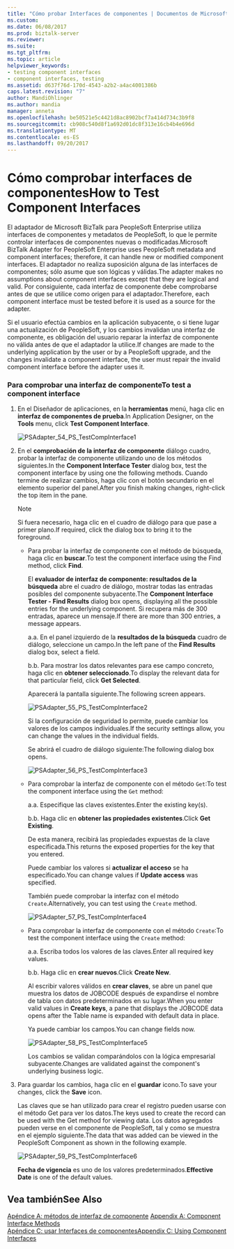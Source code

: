 ```yaml
---
title: "Cómo probar Interfaces de componentes | Documentos de Microsoft"
ms.custom: 
ms.date: 06/08/2017
ms.prod: biztalk-server
ms.reviewer: 
ms.suite: 
ms.tgt_pltfrm: 
ms.topic: article
helpviewer_keywords:
- testing component interfaces
- component interfaces, testing
ms.assetid: d637f76d-170d-4543-a2b2-a4ac4001386b
caps.latest.revision: "7"
author: MandiOhlinger
ms.author: mandia
manager: anneta
ms.openlocfilehash: be50521e5c4421d8ac8902bcf7a414d734c3b9f8
ms.sourcegitcommit: cb908c540d8f1a692d01dc8f313e16cb4b4e696d
ms.translationtype: MT
ms.contentlocale: es-ES
ms.lasthandoff: 09/20/2017
---
```

# <a name="how-to-test-component-interfaces"></a><span data-ttu-id="04276-102">Cómo comprobar interfaces de componentes</span><span class="sxs-lookup"><span data-stu-id="04276-102">How to Test Component Interfaces</span></span>
<span data-ttu-id="04276-103">El adaptador de Microsoft BizTalk para PeopleSoft Enterprise utiliza interfaces de componentes y metadatos de PeopleSoft, lo que le permite controlar interfaces de componentes nuevas o modificadas.</span><span class="sxs-lookup"><span data-stu-id="04276-103">Microsoft BizTalk Adapter for PeopleSoft Enterprise uses PeopleSoft metadata and component interfaces; therefore, it can handle new or modified component interfaces.</span></span> <span data-ttu-id="04276-104">El adaptador no realiza suposición alguna de las interfaces de componentes; sólo asume que son lógicas y válidas.</span><span class="sxs-lookup"><span data-stu-id="04276-104">The adapter makes no assumptions about component interfaces except that they are logical and valid.</span></span> <span data-ttu-id="04276-105">Por consiguiente, cada interfaz de componente debe comprobarse antes de que se utilice como origen para el adaptador.</span><span class="sxs-lookup"><span data-stu-id="04276-105">Therefore, each component interface must be tested before it is used as a source for the adapter.</span></span>  
  
 <span data-ttu-id="04276-106">Si el usuario efectúa cambios en la aplicación subyacente, o si tiene lugar una actualización de PeopleSoft, y los cambios invalidan una interfaz de componente, es obligación del usuario reparar la interfaz de componente no válida antes de que el adaptador la utilice.</span><span class="sxs-lookup"><span data-stu-id="04276-106">If changes are made to the underlying application by the user or by a PeopleSoft upgrade, and the changes invalidate a component interface, the user must repair the invalid component interface before the adapter uses it.</span></span>  
  
### <a name="to-test-a-component-interface"></a><span data-ttu-id="04276-107">Para comprobar una interfaz de componente</span><span class="sxs-lookup"><span data-stu-id="04276-107">To test a component interface</span></span>  
  
1.  <span data-ttu-id="04276-108">En el Diseñador de aplicaciones, en la **herramientas** menú, haga clic en **interfaz de componentes de prueba**.</span><span class="sxs-lookup"><span data-stu-id="04276-108">In Application Designer, on the **Tools** menu, click **Test Component Interface**.</span></span>  
  
     ![](../core/media/psadapter-54-ps-testcompinterface1.gif "PSAdapter_54_PS_TestCompInterface1")  
  
2.  <span data-ttu-id="04276-109">En el **comprobación de la interfaz de componente** diálogo cuadro, probar la interfaz de componente utilizando uno de los métodos siguientes.</span><span class="sxs-lookup"><span data-stu-id="04276-109">In the **Component Interface Tester** dialog box, test the component interface by using one the following methods.</span></span> <span data-ttu-id="04276-110">Cuando termine de realizar cambios, haga clic con el botón secundario en el elemento superior del panel.</span><span class="sxs-lookup"><span data-stu-id="04276-110">After you finish making changes, right-click the top item in the pane.</span></span>  
  
    > [!NOTE]
    >  <span data-ttu-id="04276-111">Si fuera necesario, haga clic en el cuadro de diálogo para que pase a primer plano.</span><span class="sxs-lookup"><span data-stu-id="04276-111">If required, click the dialog box to bring it to the foreground.</span></span>  
  
    -   <span data-ttu-id="04276-112">Para probar la interfaz de componente con el método de búsqueda, haga clic en **buscar**.</span><span class="sxs-lookup"><span data-stu-id="04276-112">To test the component interface using the Find method, click **Find**.</span></span>  
  
         <span data-ttu-id="04276-113">El **evaluador de interfaz de componente: resultados de la búsqueda** abre el cuadro de diálogo, mostrar todas las entradas posibles del componente subyacente.</span><span class="sxs-lookup"><span data-stu-id="04276-113">The **Component Interface Tester - Find Results** dialog box opens, displaying all the possible entries for the underlying component.</span></span> <span data-ttu-id="04276-114">Si recupera más de 300 entradas, aparece un mensaje.</span><span class="sxs-lookup"><span data-stu-id="04276-114">If there are more than 300 entries, a message appears.</span></span>  
  
         <span data-ttu-id="04276-115">a.</span><span class="sxs-lookup"><span data-stu-id="04276-115">a.</span></span> <span data-ttu-id="04276-116">En el panel izquierdo de la **resultados de la búsqueda** cuadro de diálogo, seleccione un campo.</span><span class="sxs-lookup"><span data-stu-id="04276-116">In the left pane of the **Find Results** dialog box, select a field.</span></span>  
  
         <span data-ttu-id="04276-117">b.</span><span class="sxs-lookup"><span data-stu-id="04276-117">b.</span></span> <span data-ttu-id="04276-118">Para mostrar los datos relevantes para ese campo concreto, haga clic en **obtener seleccionado**.</span><span class="sxs-lookup"><span data-stu-id="04276-118">To display the relevant data for that particular field, click **Get Selected**.</span></span>  
  
         <span data-ttu-id="04276-119">Aparecerá la pantalla siguiente.</span><span class="sxs-lookup"><span data-stu-id="04276-119">The following screen appears.</span></span>  
  
         ![](../core/media/psadapter-55-ps-testcompinterface2.gif "PSAdapter_55_PS_TestCompInterface2")  
  
         <span data-ttu-id="04276-120">Si la configuración de seguridad lo permite, puede cambiar los valores de los campos individuales.</span><span class="sxs-lookup"><span data-stu-id="04276-120">If the security settings allow, you can change the values in the individual fields.</span></span>  
  
         <span data-ttu-id="04276-121">Se abrirá el cuadro de diálogo siguiente:</span><span class="sxs-lookup"><span data-stu-id="04276-121">The following dialog box opens.</span></span>  
  
         ![](../core/media/psadapter-56-ps-testcompinterface3.gif "PSAdapter_56_PS_TestCompInterface3")  
  
    -   <span data-ttu-id="04276-122">Para comprobar la interfaz de componente con el método `Get`:</span><span class="sxs-lookup"><span data-stu-id="04276-122">To test the component interface using the `Get` method:</span></span>  
  
         <span data-ttu-id="04276-123">a.</span><span class="sxs-lookup"><span data-stu-id="04276-123">a.</span></span> <span data-ttu-id="04276-124">Especifique las claves existentes.</span><span class="sxs-lookup"><span data-stu-id="04276-124">Enter the existing key(s).</span></span>  
  
         <span data-ttu-id="04276-125">b.</span><span class="sxs-lookup"><span data-stu-id="04276-125">b.</span></span> <span data-ttu-id="04276-126">Haga clic en **obtener las propiedades existentes**.</span><span class="sxs-lookup"><span data-stu-id="04276-126">Click **Get Existing**.</span></span>  
  
         <span data-ttu-id="04276-127">De esta manera, recibirá las propiedades expuestas de la clave especificada.</span><span class="sxs-lookup"><span data-stu-id="04276-127">This returns the exposed properties for the key that you entered.</span></span>  
  
         <span data-ttu-id="04276-128">Puede cambiar los valores si **actualizar el acceso** se ha especificado.</span><span class="sxs-lookup"><span data-stu-id="04276-128">You can change values if **Update access** was specified.</span></span>  
  
         <span data-ttu-id="04276-129">También puede comprobar la interfaz con el método `Create`.</span><span class="sxs-lookup"><span data-stu-id="04276-129">Alternatively, you can test using the `Create` method.</span></span>  
  
         ![](../core/media/psadapter-57-ps-testcompinterface4.gif "PSAdapter_57_PS_TestCompInterface4")  
  
    -   <span data-ttu-id="04276-130">Para comprobar la interfaz de componente con el método `Create`:</span><span class="sxs-lookup"><span data-stu-id="04276-130">To test the component interface using the `Create` method:</span></span>  
  
         <span data-ttu-id="04276-131">a.</span><span class="sxs-lookup"><span data-stu-id="04276-131">a.</span></span> <span data-ttu-id="04276-132">Escriba todos los valores de las claves.</span><span class="sxs-lookup"><span data-stu-id="04276-132">Enter all required key values.</span></span>  
  
         <span data-ttu-id="04276-133">b.</span><span class="sxs-lookup"><span data-stu-id="04276-133">b.</span></span> <span data-ttu-id="04276-134">Haga clic en **crear nuevos**.</span><span class="sxs-lookup"><span data-stu-id="04276-134">Click **Create New**.</span></span>  
  
         <span data-ttu-id="04276-135">Al escribir valores válidos en **crear claves**, se abre un panel que muestra los datos de JOBCODE después de expandirse el nombre de tabla con datos predeterminados en su lugar.</span><span class="sxs-lookup"><span data-stu-id="04276-135">When you enter valid values in **Create keys**, a pane that displays the JOBCODE data opens after the Table name is expanded with default data in place.</span></span>  
  
         <span data-ttu-id="04276-136">Ya puede cambiar los campos.</span><span class="sxs-lookup"><span data-stu-id="04276-136">You can change fields now.</span></span>  
  
         ![](../core/media/psadapter-58-ps-testcompinterface5.gif "PSAdapter_58_PS_TestCompInterface5")  
  
         <span data-ttu-id="04276-137">Los cambios se validan comparándolos con la lógica empresarial subyacente.</span><span class="sxs-lookup"><span data-stu-id="04276-137">Changes are validated against the component's underlying business logic.</span></span>  
  
3.  <span data-ttu-id="04276-138">Para guardar los cambios, haga clic en el **guardar** icono.</span><span class="sxs-lookup"><span data-stu-id="04276-138">To save your changes, click the **Save** icon.</span></span>  
  
     <span data-ttu-id="04276-139">Las claves que se han utilizado para crear el registro pueden usarse con el método Get para ver los datos.</span><span class="sxs-lookup"><span data-stu-id="04276-139">The keys used to create the record can be used with the Get method for viewing data.</span></span> <span data-ttu-id="04276-140">Los datos agregados pueden verse en el componente de PeopleSoft, tal y como se muestra en el ejemplo siguiente.</span><span class="sxs-lookup"><span data-stu-id="04276-140">The data that was added can be viewed in the PeopleSoft Component as shown in the following example.</span></span>  
  
     ![](../core/media/psadapter-59-ps-testcompinterface6.gif "PSAdapter_59_PS_TestCompInterface6")  
  
     <span data-ttu-id="04276-141">**Fecha de vigencia** es uno de los valores predeterminados.</span><span class="sxs-lookup"><span data-stu-id="04276-141">**Effective Date** is one of the default values.</span></span>  
  
## <a name="see-also"></a><span data-ttu-id="04276-142">Vea también</span><span class="sxs-lookup"><span data-stu-id="04276-142">See Also</span></span>  
 <span data-ttu-id="04276-143">[Apéndice A: métodos de interfaz de componente](../core/appendix-a-component-interface-methods.md) </span><span class="sxs-lookup"><span data-stu-id="04276-143">[Appendix A: Component Interface Methods](../core/appendix-a-component-interface-methods.md) </span></span>  
 [<span data-ttu-id="04276-144">Apéndice C: usar Interfaces de componentes</span><span class="sxs-lookup"><span data-stu-id="04276-144">Appendix C: Using Component Interfaces</span></span>](../core/appendix-c-using-component-interfaces.md)